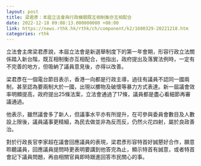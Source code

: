 ```yaml
---
layout: post
title: 梁君彥：本屆立法會與行政機關既互相制衡亦互相配合
date: 2022-12-18 09:08:13.000000000 +08:00
link: https://news.rthk.hk/rthk/ch/component/k2/1680329-20221218.htm
categories: rthk
---
```


立法會主席梁君彥說，本屆立法會是新選舉制度下的第一年會期，形容行政立法關係踏入新台階，既互相制衡亦互相配合，他指出，政府提出及落實法例時，一定有不完善的地方，但吸納了議員意見後，亦得以改善。

梁君彥在一個電台節目表示，香港一向都是行政主導，過往有議員不認同一國兩制，甚至認為要兩制大於一國，出現以擲物及破懷等暴力方式表達。新一屆議會效率明顯提高，政府提出25條法案，立法會通過了17條，議員都是盡心看細節再審議通過。

他表示，雖然議會多了新人，但議事水平亦有所提升，在可參與委員會數目及人數設上限後，議員議事更精細，為民去做並非為反而反，仍然火花四射，屬於良政善治。

對於行政長官李家超在議會回應議員的表現，梁君彥形容特首好誠懇好合作，願意聆聽議員，回應議員提問時更表明要講到他答完為止，顯示特首有誠意，或者特首會記下議員問題，再由相關官員即時跟進回答市民關心的事。
